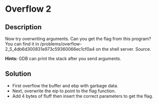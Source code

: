 # Overflow 2

## Description
Now try overwriting arguments. Can you get the flag from this program? You can find it in /problems/overflow-2_5_4db6d300831e973c59360066ec1cf0a4 on the shell server. Source.

**Hints:** GDB can print the stack after you send arguments.

## Solution
* First overflow the buffer and ebp with garbage data.
* Next, overwrite the eip to point to the flag function.
* Add 4 bytes of fluff then insert the correct parameters to get the flag.
